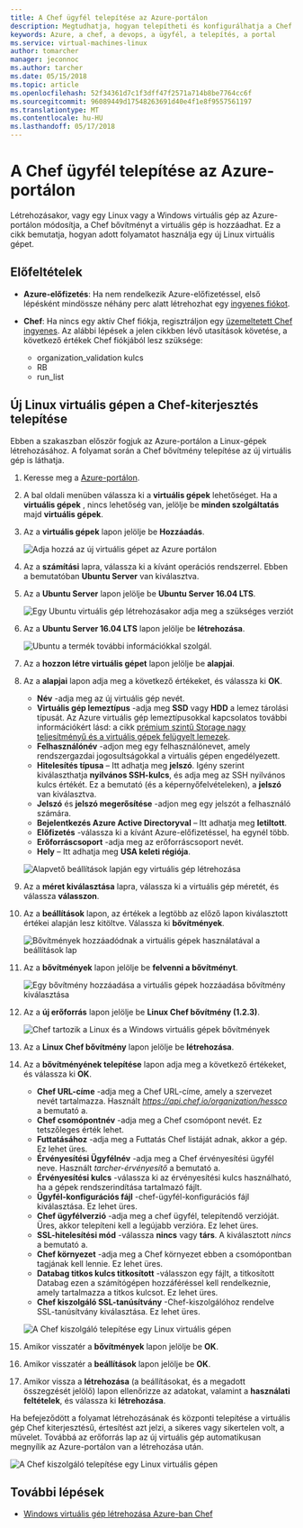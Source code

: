 ```yaml
---
title: A Chef ügyfél telepítése az Azure-portálon
description: Megtudhatja, hogyan telepítheti és konfigurálhatja a Chef ügyfél az Azure-portálon
keywords: Azure, a chef, a devops, a ügyfél, a telepítés, a portal
ms.service: virtual-machines-linux
author: tomarcher
manager: jeconnoc
ms.author: tarcher
ms.date: 05/15/2018
ms.topic: article
ms.openlocfilehash: 52f34361d7c1f3dff47f2571a714b8be7764cc6f
ms.sourcegitcommit: 96089449d17548263691d40e4f1e8f9557561197
ms.translationtype: MT
ms.contentlocale: hu-HU
ms.lasthandoff: 05/17/2018
---
```

# <a name="install-the-chef-client-from-the-azure-portal"></a>A Chef ügyfél telepítése az Azure-portálon
Létrehozásakor, vagy egy Linux vagy a Windows virtuális gép az Azure-portálon módosítja, a Chef bővítményt a virtuális gép is hozzáadhat. Ez a cikk bemutatja, hogyan adott folyamatot használja egy új Linux virtuális gépet.

## <a name="prerequisites"></a>Előfeltételek
- **Azure-előfizetés**: Ha nem rendelkezik Azure-előfizetéssel, első lépésként mindössze néhány perc alatt létrehozhat egy [ingyenes fiókot](https://azure.microsoft.com/free/?ref=microsoft.com&utm_source=microsoft.com&utm_medium=docs&utm_campaign=visualstudio).

- **Chef**: Ha nincs egy aktív Chef fiókja, regisztráljon egy [üzemeltetett Chef ingyenes](https://manage.chef.io/signup). Az alábbi lépések a jelen cikkben lévő utasítások követése, a következő értékek Chef fiókjából lesz szüksége: 
    - organization_validation kulcs
    - RB
    - run_list

## <a name="install-the-chef-extension-on-a-new-linux-virtual-machine"></a>Új Linux virtuális gépen a Chef-kiterjesztés telepítése
Ebben a szakaszban először fogjuk az Azure-portálon a Linux-gépek létrehozásához. A folyamat során a Chef bővítmény telepítése az új virtuális gép is láthatja.

1. Keresse meg a [Azure-portálon](http://portal.azure.com).

1. A bal oldali menüben válassza ki a **virtuális gépek** lehetőséget. Ha a **virtuális gépek** , nincs lehetőség van, jelölje be **minden szolgáltatás** majd **virtuális gépek**.

1. Az a **virtuális gépek** lapon jelölje be **Hozzáadás**.

    ![Adja hozzá az új virtuális gépet az Azure portálon](./media/chef-extension-portal/add-vm.png)

1. Az a **számítási** lapra, válassza ki a kívánt operációs rendszerrel. Ebben a bemutatóban **Ubuntu Server** van kiválasztva.

1. Az a **Ubuntu Server** lapon jelölje be **Ubuntu Server 16.04 LTS**.

    ![Egy Ubuntu virtuális gép létrehozásakor adja meg a szükséges verziót](./media/chef-extension-portal/ubuntu-server-version.png)

1. Az a **Ubuntu Server 16.04 LTS** lapon jelölje be **létrehozása**.

    ![Ubuntu a termék további információkkal szolgál.](./media/chef-extension-portal/create-vm.png)

1. Az a **hozzon létre virtuális gépet** lapon jelölje be **alapjai**.

1. Az a **alapjai** lapon adja meg a következő értékeket, és válassza ki **OK**.

    - **Név** -adja meg az új virtuális gép nevét.
    - **Virtuális gép lemeztípus** -adja meg **SSD** vagy **HDD** a lemez tárolási típusát. Az Azure virtuális gép lemeztípusokkal kapcsolatos további információkért lásd: a cikk [prémium szintű Storage nagy teljesítményű és a virtuális gépek felügyelt lemezek](/azure/virtual-machines/windows/premium-storage).
    - **Felhasználónév** -adjon meg egy felhasználónevet, amely rendszergazdai jogosultságokkal a virtuális gépen engedélyezett.
    - **Hitelesítés típusa** – Itt adhatja meg **jelszó**. Igény szerint kiválaszthatja **nyilvános SSH-kulcs**, és adja meg az SSH nyilvános kulcs értékét. Ez a bemutató (és a képernyőfelvételeken), a **jelszó** van kiválasztva.
    - **Jelszó** és **jelszó megerősítése** -adjon meg egy jelszót a felhasználó számára.
    - **Bejelentkezés Azure Active Directoryval** – Itt adhatja meg **letiltott**.
    - **Előfizetés** -válassza ki a kívánt Azure-előfizetéssel, ha egynél több.
    - **Erőforráscsoport** -adja meg az erőforráscsoport nevét.
    - **Hely** – Itt adhatja meg **USA keleti régiója**.

    ![Alapvető beállítások lapján egy virtuális gép létrehozása](./media/chef-extension-portal/add-vm-basics.png)

1. Az a **méret kiválasztása** lapra, válassza ki a virtuális gép méretét, és válassza **válasszon**.

1. Az a **beállítások** lapon, az értékek a legtöbb az előző lapon kiválasztott értékei alapján lesz kitöltve. Válassza ki **bővítmények**.

    ![Bővítmények hozzáadódnak a virtuális gépek használatával a beállítások lap](./media/chef-extension-portal/add-vm-select-extensions.png)

1. Az a **bővítmények** lapon jelölje be **felvenni a bővítményt**.

    ![Egy bővítmény hozzáadása a virtuális gépek hozzáadása bővítmény kiválasztása](./media/chef-extension-portal/add-vm-add-extension.png)

1. Az a **új erőforrás** lapon jelölje be **Linux Chef bővítmény (1.2.3)**.

    ![Chef tartozik a Linux és a Windows virtuális gépek bővítmények](./media/chef-extension-portal/select-linux-chef-extension.png)

1. Az a **Linux Chef bővítmény** lapon jelölje be **létrehozása**.

1. Az a **bővítményének telepítése** lapon adja meg a következő értékeket, és válassza ki **OK**.

    - **Chef URL-címe** -adja meg a Chef URL-címe, amely a szervezet nevét tartalmazza. Használt *https://api.chef.io/organization/hessco* a bemutató a.
    - **Chef csomópontnév** -adja meg a Chef csomópont nevét. Ez tetszőleges érték lehet.
    - **Futtatásához** -adja meg a Futtatás Chef listáját adnak, akkor a gép. Ez lehet üres.
    - **Érvényesítési Ügyfélnév** -adja meg a Chef érvényesítési ügyfél neve. Használt *tarcher-érvényesítő* a bemutató a.
    - **Érvényesítési kulcs** -válassza ki az érvényesítési kulcs használható, ha a gépek rendszerindítása tartalmazó fájlt. 
    - **Ügyfél-konfigurációs fájl** -chef-ügyfél-konfigurációs fájl kiválasztása. Ez lehet üres.
    - **Chef ügyfélverzió** -adja meg a chef ügyfél, telepítendő verzióját. Üres, akkor telepíteni kell a legújabb verzióra. Ez lehet üres.
    - **SSL-hitelesítési mód** -válassza **nincs** vagy **társ**. A kiválasztott *nincs* a bemutató a.
    - **Chef környezet** -adja meg a Chef környezet ebben a csomópontban tagjának kell lennie. Ez lehet üres.
    - **Databag titkos kulcs titkosított** -válasszon egy fájlt, a titkosított Databag ezen a számítógépen hozzáféréssel kell rendelkeznie, amely tartalmazza a titkos kulcsot. Ez lehet üres.
    - **Chef kiszolgáló SSL-tanúsítvány** -Chef-kiszolgálóhoz rendelve SSL-tanúsítvány kiválasztása. Ez lehet üres.

    ![A Chef kiszolgáló telepítése egy Linux virtuális gépen](./media/chef-extension-portal/install-extension.png)

1. Amikor visszatér a **bővítmények** lapon jelölje be **OK**.

1. Amikor visszatér a **beállítások** lapon jelölje be **OK**.

1. Amikor vissza a **létrehozása** (a beállításokat, és a megadott összegzését jelölő) lapon ellenőrizze az adatokat, valamint a **használati feltételek**, és válassza ki **létrehozása**.

Ha befejeződött a folyamat létrehozásának és központi telepítése a virtuális gép Chef kiterjesztésű, értesítést azt jelzi, a sikeres vagy sikertelen volt, a művelet. Továbbá az erőforrás lap az új virtuális gép automatikusan megnyílik az Azure-portálon van a létrehozása után.

![A Chef kiszolgáló telepítése egy Linux virtuális gépen](./media/chef-extension-portal/resource-created.png)

## <a name="next-steps"></a>További lépések
* [Windows virtuális gép létrehozása Azure-ban Chef](/azure/virtual-machines/windows/chef-automation)